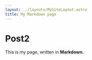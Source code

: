```yaml
---
layout: ../layouts/MySiteLayout.astro
title: My Markdown page
---
```

# Post2

This is my page, written in **Markdown.**

